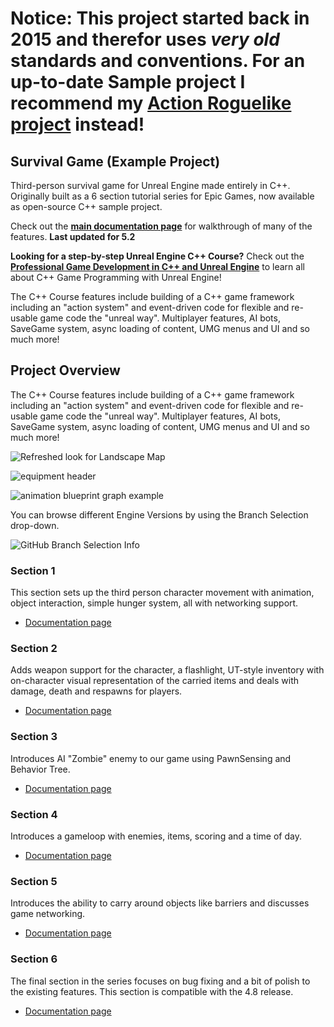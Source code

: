 # Notice: This project started back in 2015 and therefor uses *very old* standards and conventions. For an up-to-date Sample project I recommend my [Action Roguelike project](https://github.com/tomlooman/ActionRoguelike) instead!

Survival Game (Example Project)
-------------------------

Third-person survival game for Unreal Engine made entirely in C++. Originally built as a 6 section tutorial series for Epic Games, now available as open-source C++ sample project. 

Check out the **[main documentation page](https://www.tomlooman.com/unreal-engine-cpp-survival-sample-game/)** for walkthrough of many of the features. **Last updated for 5.2**

**Looking for a step-by-step Unreal Engine C++ Course?** Check out the **[Professional Game Development in C++ and Unreal Engine](https://courses.tomlooman.com/p/unrealengine-cpp?coupon_code=COMMUNITY15&src=github)** to learn all about C++ Game Programming with Unreal Engine! 

The C++ Course features include building of a C++ game framework including an "action system" and event-driven code for flexible and re-usable game code the "unreal way". Multiplayer features, AI bots, SaveGame system, async loading of content, UMG menus and UI and so much more!


## Project Overview

The C++ Course features include building of a C++ game framework including an "action system" and event-driven code for flexible and re-usable game code the "unreal way". Multiplayer features, AI bots, SaveGame system, async loading of content, UMG menus and UI and so much more!

![Refreshed look for Landscape Map](https://www.tomlooman.com/wp-content/uploads/2021/01/survivalgame_refresh_05.jpg)

![equipment header](https://www.tomlooman.com/wp-content/uploads/2015/04/section6_equipment03.jpg)

![animation blueprint graph example](https://www.tomlooman.com/wp-content/uploads/2015/04/section6_advancedanimbp031.jpg)

You can browse different Engine Versions by using the Branch Selection drop-down.

![GitHub Branch Selection Info](https://www.tomlooman.com/wp-content/uploads/2021/01/github_branchesinfo.jpg)

### Section 1
This section sets up the third person character movement with animation, object interaction, simple hunger system, all with networking support.

- [Documentation page](https://www.tomlooman.com/survival-sample-game-for-ue4/section-one/)

### Section 2
Adds weapon support for the character, a flashlight, UT-style inventory with on-character visual representation of the carried items and deals with damage, death and respawns for players.

- [Documentation page](https://www.tomlooman.com/survival-sample-game-for-ue4/section-two/)

### Section 3
Introduces AI "Zombie" enemy to our game using PawnSensing and Behavior Tree.

- [Documentation page](https://www.tomlooman.com/survival-sample-game-for-ue4/section-three/)

### Section 4
Introduces a gameloop with enemies, items, scoring and a time of day.

- [Documentation page](https://nerivec.github.io/old-ue4-wiki/pages/survival-sample-game-section-4.html)

### Section 5
Introduces the ability to carry around objects like barriers and discusses game networking.

- [Documentation page](https://nerivec.github.io/old-ue4-wiki/pages/survival-sample-game-section-5.html)

### Section 6
The final section in the series focuses on bug fixing and a bit of polish to the existing features. This section is compatible with the 4.8 release.

- [Documentation page](https://nerivec.github.io/old-ue4-wiki/pages/survival-sample-game-section-6.html)
